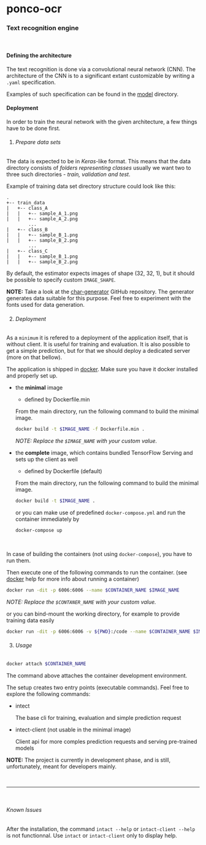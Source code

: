 # ponco-ocr

### Text recognition engine

<br>

#### Defining the architecture

The text recognition is done via a convolutional neural network (CNN).
The architecture of the CNN is to a significant extant customizable
by writing a `.yaml` specification.

Examples of such specification can be found in the [model](src/data/architectures)
directory.


#### Deployment

In order to train the neural network with the given architecture,
a few things have to be done first.

1) ###### Prepare data sets

The data is expected to be in *Keras*-like format. This means
that the data directory consists of *folders representing classes*
usually we want two to three such directories - *train, validation
and test*.


Example of training data set directory structure could look like this:

```
.
+-- train_data
|   +-- class_A
|   |   +-- sample_A_1.png
|   |   +-- sample_A_2.png
        ...
|   +-- class_B
|   |   +-- sample_B_1.png
|   |   +-- sample_B_2.png
        ...
|   +-- class_C
|   |   +-- sample_B_1.png
|   |   +-- sample_B_2.png
```

By default, the estimator expects images of shape (32, 32, 1), but it should be possible
to specify custom `IMAGE_SHAPE`.

**NOTE:** Take a look at the [char-generator](https://github.com/CermakM/char-generator) GitHub repository.
The generator generates data suitable for this purpose. Feel free to experiment with the fonts
used for data generation.


2) ###### Deployment

As a `minimum` it is refered to a deployment of the application itself, that is without client.
It is useful for training and evaluation. It is also possible to get a simple prediction, but for that we should deploy
a dedicated server (more on that bellow).

The application is shipped in [docker](https://www.docker.com/).
Make sure you have it docker installed and properly set up.

- the **minimal** image
  - defined by Dockerfile.min
   
  From the main directory, run the following command to build the minimal image.

  ```bash
  docker build -t $IMAGE_NAME -f Dockerfile.min .
  ```
  
  *NOTE: Replace the `$IMAGE_NAME` with your custom value.*
   
- the **complete** image, which contains bundled TensorFlow Serving and sets up the client as well
  - defined by Dockerfile (default)
   
  From the main directory, run the following command to build the minimal image.

  ```bash
  docker build -t $IMAGE_NAME .
  ```
  
  or you can make use of predefined `docker-compose.yml` and run the container immediately by

  ```bash
  docker-compose up
  ```

<br>

In case of building the containers (not using `docker-compose`), you have to run them.

Then execute one of the following commands to run the container.
(see [docker](https://ww.docker.com/) help for more info about running a container)

```bash
docker run -dit -p 6006:6006 --name $CONTAINER_NAME $IMAGE_NAME
```

*NOTE: Replace the `$CONTANER_NAME` with your custom value.*

or you can bind-mount the working directory, for example to provide training data easily

```bash
docker run -dit -p 6006:6006 -v ${PWD}:/code --name $CONTAINER_NAME $IMAGE_NAME
```

3) ###### Usage


```bash
docker attach $CONTAINER_NAME
```

The command above attaches the container development environment.

The setup creates two entry points (executable commands). Feel free to explore the following commands:

- intect

  The base cli for training, evaluation and simple prediction request
  
- intect-client (not usable in the minimal image)

  Client api for more comples prediction requests and serving pre-trained models
  
  
**NOTE:** The project is currently in development phase, and is still, unfortunately, meant for developers mainly.

<br>

---

<br>

###### Known Issues

After the installation, the command `intact --help` or `intact-client --help` is not functionnal.
Use `intact` or `intact-client` only to display help.
